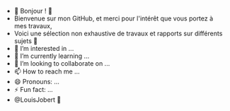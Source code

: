 - 👋 Bonjour ! 👋
- Bienvenue sur mon GitHub, et merci pour l'intérêt que vous portez à mes travaux,
- Voici une sélection non exhaustive de travaux et rapports sur différents sujets 👀
- 👀 I’m interested in ...
- 🌱 I’m currently learning ...
- 💞️ I’m looking to collaborate on ...
- 📫 How to reach me ...
- 😄 Pronouns: ...
- ⚡ Fun fact: ...
- @LouisJobert 👋

<!---
LouisJobert/LouisJobert is a ✨ special ✨ repository because its `README.md` (this file) appears on your GitHub profile.
You can click the Preview link to take a look at your changes.
--->
